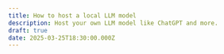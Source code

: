 ```yaml
---
title: How to host a local LLM model
description: Host your own LLM model like ChatGPT and more.
draft: true
date: 2025-03-25T18:30:00.000Z
---
```


